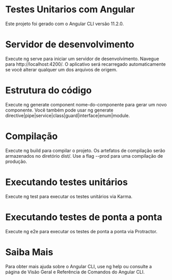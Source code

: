 # Testes Unitarios com Angular

Este projeto foi gerado com o Angular CLI versão 11.2.0.

# Servidor de desenvolvimento

Execute ng serve para iniciar um servidor de desenvolvimento. Navegue para http://localhost:4200/. O aplicativo será recarregado automaticamente se você alterar qualquer um dos arquivos de origem.

# Estrutura do código

Execute ng generate component nome-do-componente para gerar um novo componente. Você também pode usar ng generate directive|pipe|service|class|guard|interface|enum|module.

# Compilação

Execute ng build para compilar o projeto. Os artefatos de compilação serão armazenados no diretório dist/. Use a flag --prod para uma compilação de produção.

# Executando testes unitários

Execute ng test para executar os testes unitários via Karma.

# Executando testes de ponta a ponta

Execute ng e2e para executar os testes de ponta a ponta via Protractor.

# Saiba Mais

Para obter mais ajuda sobre o Angular CLI, use ng help ou consulte a página de Visão Geral e Referência de Comandos do Angular CLI.
